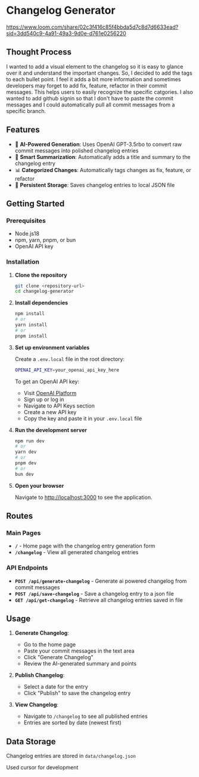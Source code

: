 # Changelog Generator

https://www.loom.com/share/02c3f416c85f4bbda5d7c8d7d6633ead?sid=3dd540c9-4a91-49a3-9d0e-d761e0256220

## Thought Process

I wanted to add a visual element to the changelog so it is easy to glance over it and understand the important changes. So, I decided to add the tags to each bullet point. I feel it adds a bit more information and sometimes developers may forget to add fix, feature, refactor in their commit messages. This helps users to easily recognize the specific catgories. I also wanted to add github signin so that I don't have to paste the commit messages and I could automatically pull all commit messages from a specific branch.

## Features

-   🤖 **AI-Powered Generation**: Uses OpenAI GPT-3.5rbo to convert raw commit messages into polished changelog entries
-   📝 **Smart Summarization**: Automatically adds a title and summary to the changelog entry
-   📊 **Categorized Changes**: Automatically tags changes as fix, feature, or refactor
-   💾 **Persistent Storage**: Saves changelog entries to local JSON file

## Getting Started

### Prerequisites

-   Node.js18
-   npm, yarn, pnpm, or bun
-   OpenAI API key

### Installation

1. **Clone the repository**

    ```bash
    git clone <repository-url>
    cd changelog-generator
    ```

2. **Install dependencies**

    ```bash
    npm install
    # or
    yarn install
    # or
    pnpm install
    ```

3. **Set up environment variables**

    Create a `.env.local` file in the root directory:

    ```bash
    OPENAI_API_KEY=your_openai_api_key_here
    ```

    To get an OpenAI API key:

    - Visit [OpenAI Platform](https://platform.openai.com/)
    - Sign up or log in
    - Navigate to API Keys section
    - Create a new API key
    - Copy the key and paste it in your `.env.local` file

4. **Run the development server**

    ```bash
    npm run dev
    # or
    yarn dev
    # or
    pnpm dev
    # or
    bun dev
    ```

5. **Open your browser**

    Navigate to [http://localhost:3000](http://localhost:3000) to see the application.

## Routes

### Main Pages

-   **`/`** - Home page with the changelog entry generation form
-   **`/changelog`** - View all generated changelog entries

### API Endpoints

-   **`POST /api/generate-changelog`** - Generate ai powered changelog from commit messages
-   **`POST /api/save-changelog`** - Save a changelog entry to a json file
-   **`GET /api/get-changelog`** - Retrieve all changelog entries saved in file

## Usage

1. **Generate Changelog**:

    - Go to the home page
    - Paste your commit messages in the text area
    - Click "Generate Changelog"
    - Review the AI-generated summary and points

2. **Publish Changelog**:

    - Select a date for the entry
    - Click "Publish" to save the changelog entry

3. **View Changelog**:

    - Navigate to `/changelog` to see all published entries
    - Entries are sorted by date (newest first)

## Data Storage

Changelog entries are stored in `data/changelog.json`

Used cursor for development
